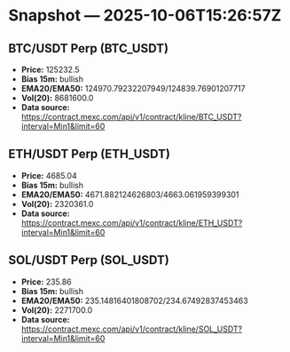 # Snapshot — 2025-10-06T15:26:57Z

## BTC/USDT Perp (BTC_USDT)
- **Price:** 125232.5
- **Bias 15m:** bullish
- **EMA20/EMA50:** 124970.79232207949/124839.76901207717
- **Vol(20):** 8681600.0
- **Data source:** https://contract.mexc.com/api/v1/contract/kline/BTC_USDT?interval=Min1&limit=60

## ETH/USDT Perp (ETH_USDT)
- **Price:** 4685.04
- **Bias 15m:** bullish
- **EMA20/EMA50:** 4671.882124626803/4663.061959399301
- **Vol(20):** 2320361.0
- **Data source:** https://contract.mexc.com/api/v1/contract/kline/ETH_USDT?interval=Min1&limit=60

## SOL/USDT Perp (SOL_USDT)
- **Price:** 235.86
- **Bias 15m:** bullish
- **EMA20/EMA50:** 235.14816401808702/234.67492837453463
- **Vol(20):** 2271700.0
- **Data source:** https://contract.mexc.com/api/v1/contract/kline/SOL_USDT?interval=Min1&limit=60

